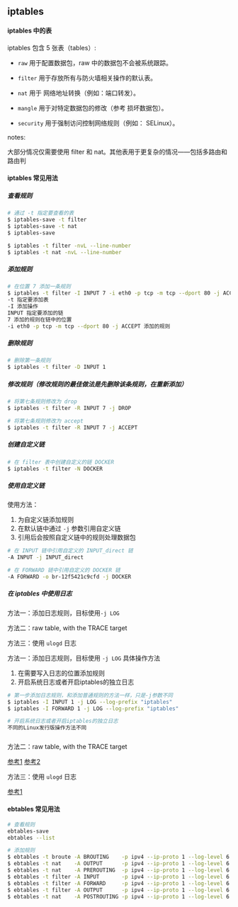 ## iptables

#### iptables 中的表

iptables 包含 5 张表（tables）:

* `raw` 用于配置数据包，raw 中的数据包不会被系统跟踪。

* `filter` 用于存放所有与防火墙相关操作的默认表。

* `nat` 用于 网络地址转换（例如：端口转发）。

* `mangle` 用于对特定数据包的修改（参考 损坏数据包）。

* `security` 用于强制访问控制网络规则（例如： SELinux）。

notes:

大部分情况仅需要使用 filter 和 nat。其他表用于更复杂的情况——包括多路由和路由判


#### iptables 常见用法

##### 查看规则

```bash
# 通过 -t 指定要查看的表
$ iptables-save -t filter
$ iptables-save -t nat
$ iptables-save

$ iptables -t filter -nvL --line-number
$ iptables -t nat -nvL --line-number

```

##### 添加规则

```bash
# 在位置 7 添加一条规则
$ iptables -t filter -I INPUT 7 -i eth0 -p tcp -m tcp --dport 80 -j ACCEPT
-t 指定要添加表
-I 添加操作
INPUT 指定要添加的链
7 添加的规则在链中的位置
-i eth0 -p tcp -m tcp --dport 80 -j ACCEPT 添加的规则

```

##### 删除规则

```bash
# 删除第一条规则
$ iptables -t filter -D INPUT 1
```

##### 修改规则（修改规则的最佳做法是先删除该条规则，在重新添加）

```bash
# 将第七条规则修改为 drop
$ iptables -t filter -R INPUT 7 -j DROP

# 将第七条规则修改为 accept
$ iptables -t filter -R INPUT 7 -j ACCEPT

```


##### 创建自定义链

```bash
# 在 filter 表中创建自定义的链 DOCKER
$ iptables -t filter -N DOCKER

```

##### 使用自定义链

使用方法：
1. 为自定义链添加规则
2. 在默认链中通过 `-j` 参数引用自定义链
3. 引用后会按照自定义链中的规则处理数据包

```bash
# 在 INPUT 链中引用自定义的 INPUT_direct 链
-A INPUT -j INPUT_direct

# 在 FORWARD 链中引用自定义的 DOCKER 链
-A FORWARD -o br-12f5421c9cfd -j DOCKER
```

##### 在 iptables 中使用日志

方法一：添加日志规则，目标使用`-j LOG`

方法二：raw table, with the TRACE target

方法三：使用  `ulogd` 日志



方法一：添加日志规则，目标使用 `-j LOG`  具体操作方法

1. 在需要写入日志的位置添加规则
2. 开启系统日志或者开启iptables的独立日志

```bash
# 第一步添加日志规则，和添加普通规则的方法一样，只是-j参数不同
$ iptables -I INPUT 1 -j LOG --log-prefix "iptables"
$ iptables -I FORWARD 1 -j LOG --log-prefix "iptables"

# 开启系统日志或者开启iptables的独立日志
不同的Linux发行版操作方法不同

```

##### 

方法二：raw table, with the TRACE target 

[参考1](https://backreference.org/2010/06/11/iptables-debugging/)
[参考2](https://github.com/lanzhiwang/awesome-huzhi/blob/master/iptables_debugging.pdf)



方法三：使用  `ulogd` 日志

[参考1](https://github.com/lanzhiwang/awesome-huzhi/blob/master/ulogd.md)



#### ebtables 常见用法

```bash
# 查看规则
ebtables-save
ebtables --list

# 添加规则
$ ebtables -t broute -A BROUTING    -p ipv4 --ip-proto 1 --log-level 6 --log-ip --log-prefix "TRACE: eb:broute:BROUTING" -j ACCEPT
$ ebtables -t nat    -A OUTPUT      -p ipv4 --ip-proto 1 --log-level 6 --log-ip --log-prefix "TRACE: eb:nat:OUTPUT"  -j ACCEPT
$ ebtables -t nat    -A PREROUTING  -p ipv4 --ip-proto 1 --log-level 6 --log-ip --log-prefix "TRACE: eb:nat:PREROUTING" -j ACCEPT
$ ebtables -t filter -A INPUT       -p ipv4 --ip-proto 1 --log-level 6 --log-ip --log-prefix "TRACE: eb:filter:INPUT" -j ACCEPT
$ ebtables -t filter -A FORWARD     -p ipv4 --ip-proto 1 --log-level 6 --log-ip --log-prefix "TRACE: eb:filter:FORWARD" -j ACCEPT
$ ebtables -t filter -A OUTPUT      -p ipv4 --ip-proto 1 --log-level 6 --log-ip --log-prefix "TRACE: eb:filter:OUTPUT" -j ACCEPT
$ ebtables -t nat    -A POSTROUTING -p ipv4 --ip-proto 1 --log-level 6 --log-ip --log-prefix "TRACE: eb:nat:POSTROUTING" -j ACCEPT

```
